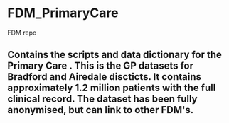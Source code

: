 # FDM_PrimaryCare
FDM repo

## Contains the scripts and data dictionary for the Primary Care . This is the GP datasets for Bradford and Airedale discticts. It contains approximately 1.2 million patients with the full clinical record. The dataset has been fully anonymised, but can link to other FDM's.

